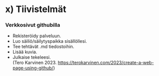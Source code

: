 # x) Tiivistelmät
### Verkkosivut githubilla
- Rekisteröidy palveluun.
- Luo säiliö/säilytyspaikka sisällöllesi.
- Tee tehtävät .md tiedostoihin.
- Lisää kuvia.
- Julkaise tekeleesi.<br>
(Tero Karvinen 2023. https://terokarvinen.com/2023/create-a-web-page-using-github/)
### 
